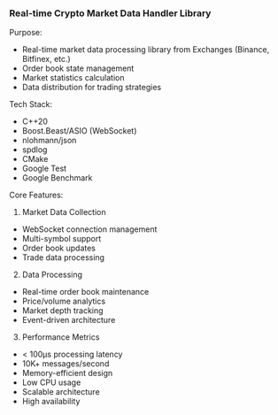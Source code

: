 ### Real-time Crypto Market Data Handler Library

Purpose:
- Real-time market data processing library from Exchanges (Binance, Bitfinex, etc.)
- Order book state management
- Market statistics calculation
- Data distribution for trading strategies

Tech Stack:
- C++20
- Boost.Beast/ASIO (WebSocket)
- nlohmann/json
- spdlog
- CMake
- Google Test
- Google Benchmark

Core Features:
1. Market Data Collection
- WebSocket connection management
- Multi-symbol support
- Order book updates
- Trade data processing

2. Data Processing
- Real-time order book maintenance
- Price/volume analytics
- Market depth tracking
- Event-driven architecture

3. Performance Metrics
- < 100μs processing latency
- 10K+ messages/second
- Memory-efficient design
- Low CPU usage
- Scalable architecture
- High availability